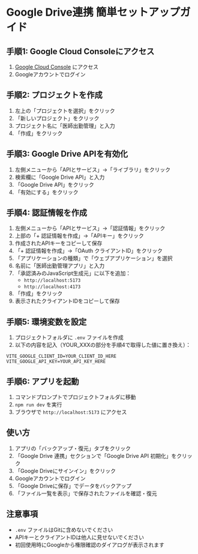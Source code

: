 # Google Drive連携 簡単セットアップガイド

## 手順1: Google Cloud Consoleにアクセス
1. [Google Cloud Console](https://console.cloud.google.com/) にアクセス
2. Googleアカウントでログイン

## 手順2: プロジェクトを作成
1. 左上の「プロジェクトを選択」をクリック
2. 「新しいプロジェクト」をクリック
3. プロジェクト名に「医師出勤管理」と入力
4. 「作成」をクリック

## 手順3: Google Drive APIを有効化
1. 左側メニューから「APIとサービス」→「ライブラリ」をクリック
2. 検索欄に「Google Drive API」と入力
3. 「Google Drive API」をクリック
4. 「有効にする」をクリック

## 手順4: 認証情報を作成
1. 左側メニューから「APIとサービス」→「認証情報」をクリック
2. 上部の「+ 認証情報を作成」→「APIキー」をクリック
3. 作成されたAPIキーをコピーして保存
4. 「+ 認証情報を作成」→「OAuth クライアントID」をクリック
5. 「アプリケーションの種類」で「ウェブアプリケーション」を選択
6. 名前に「医師出勤管理アプリ」と入力
7. 「承認済みのJavaScript生成元」に以下を追加：
   - `http://localhost:5173`
   - `http://localhost:4173`
8. 「作成」をクリック
9. 表示されたクライアントIDをコピーして保存

## 手順5: 環境変数を設定
1. プロジェクトフォルダに `.env` ファイルを作成
2. 以下の内容を記入（YOUR_XXXの部分を手順4で取得した値に置き換え）：

```
VITE_GOOGLE_CLIENT_ID=YOUR_CLIENT_ID_HERE
VITE_GOOGLE_API_KEY=YOUR_API_KEY_HERE
```

## 手順6: アプリを起動
1. コマンドプロンプトでプロジェクトフォルダに移動
2. `npm run dev` を実行
3. ブラウザで `http://localhost:5173` にアクセス

## 使い方
1. アプリの「バックアップ・復元」タブをクリック
2. 「Google Drive 連携」セクションで「Google Drive API 初期化」をクリック
3. 「Google Driveにサインイン」をクリック
4. Googleアカウントでログイン
5. 「Google Driveに保存」でデータをバックアップ
6. 「ファイル一覧を表示」で保存されたファイルを確認・復元

## 注意事項
- `.env` ファイルはGitに含めないでください
- APIキーとクライアントIDは他人に見せないでください
- 初回使用時にGoogleから権限確認のダイアログが表示されます